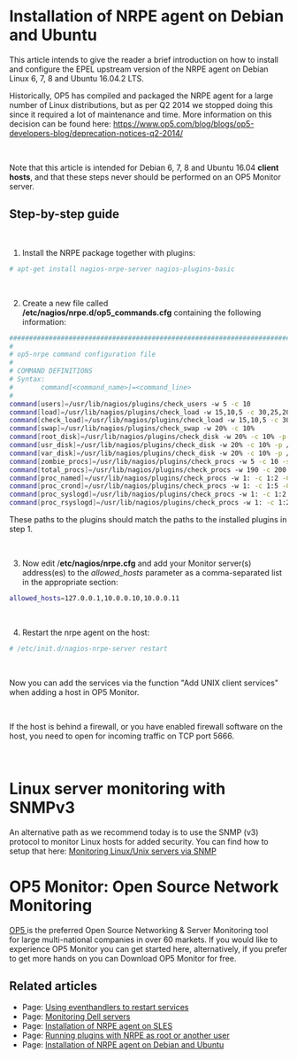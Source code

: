 # Installation of NRPE agent on Debian and Ubuntu

This article intends to give the reader a brief introduction on how to install and configure the EPEL upstream version of the NRPE agent on Debian Linux 6, 7, 8 and Ubuntu 16.04.2 LTS.

Historically, OP5 has compiled and packaged the NRPE agent for a large number of Linux distributions, but as per Q2 2014 we stopped doing this since it required a lot of maintenance and time. More information on this decision can be found here: <https://www.op5.com/blog/blogs/op5-developers-blog/deprecation-notices-q2-2014/>

 

Note that this article is intended for Debian 6, 7, 8 and Ubuntu 16.04 **client hosts**, and that these steps never should be performed on an OP5 Monitor server.

## Step-by-step guide

 

1. Install the NRPE package together with plugins:

``` {.bash data-syntaxhighlighter-params="brush: bash; gutter: false; theme: Confluence" data-theme="Confluence" style="brush: bash; gutter: false; theme: Confluence"}
# apt-get install nagios-nrpe-server nagios-plugins-basic
```

 

2. Create a new file called **/etc/nagios/nrpe.d/op5\_commands.cfg** containing the following information:

``` {.bash data-syntaxhighlighter-params="brush: bash; gutter: false; theme: Confluence" data-theme="Confluence" style="brush: bash; gutter: false; theme: Confluence"}
################################################################################
#
# op5-nrpe command configuration file
#
# COMMAND DEFINITIONS
# Syntax:
#       command[<command_name>]=<command_line>
#
command[users]=/usr/lib/nagios/plugins/check_users -w 5 -c 10
command[load]=/usr/lib/nagios/plugins/check_load -w 15,10,5 -c 30,25,20
command[check_load]=/usr/lib/nagios/plugins/check_load -w 15,10,5 -c 30,25,20
command[swap]=/usr/lib/nagios/plugins/check_swap -w 20% -c 10%
command[root_disk]=/usr/lib/nagios/plugins/check_disk -w 20% -c 10% -p / -m
command[usr_disk]=/usr/lib/nagios/plugins/check_disk -w 20% -c 10% -p /usr -m
command[var_disk]=/usr/lib/nagios/plugins/check_disk -w 20% -c 10% -p /var -m
command[zombie_procs]=/usr/lib/nagios/plugins/check_procs -w 5 -c 10 -s Z
command[total_procs]=/usr/lib/nagios/plugins/check_procs -w 190 -c 200
command[proc_named]=/usr/lib/nagios/plugins/check_procs -w 1: -c 1:2 -C named
command[proc_crond]=/usr/lib/nagios/plugins/check_procs -w 1: -c 1:5 -C cron
command[proc_syslogd]=/usr/lib/nagios/plugins/check_procs -w 1: -c 1:2 -C syslog-ng
command[proc_rsyslogd]=/usr/lib/nagios/plugins/check_procs -w 1: -c 1:2 -C rsyslogd
```

These paths to the plugins should match the paths to the installed plugins in step 1.

 

3. Now edit /**etc/nagios/nrpe.cfg** and add your Monitor server(s) address(es) to the *allowed\_hosts* parameter as a comma-separated list in the appropriate section:

``` {.bash data-syntaxhighlighter-params="brush: bash; gutter: false; theme: Confluence" data-theme="Confluence" style="brush: bash; gutter: false; theme: Confluence"}
allowed_hosts=127.0.0.1,10.0.0.10,10.0.0.11
```

 

4. Restart the nrpe agent on the host:

``` {.bash data-syntaxhighlighter-params="brush: bash; gutter: false; theme: Confluence" data-theme="Confluence" style="brush: bash; gutter: false; theme: Confluence"}
# /etc/init.d/nagios-nrpe-server restart
```

 

Now you can add the services via the function "Add UNIX client services" when adding a host in OP5 Monitor.

 

If the host is behind a firewall, or you have enabled firewall software on the host, you need to open for incoming traffic on TCP port 5666.

 

# Linux server monitoring with SNMPv3

An alternative path as we recommend today is to use the SNMP (v3) protocol to monitor Linux hosts for added security. You can find how to setup that here: [Monitoring Linux/Unix servers via SNMP](Monitoring_Linux_Unix_servers_via_SNMP)

# OP5 Monitor: Open Source Network Monitoring

[OP5 ](https://www.op5.com/)is the preferred Open Source Networking & Server Monitoring tool for large multi-national companies in over 60 markets. If you would like to experience OP5 Monitor you can get started here, alternatively, if you prefer to get more hands on you can Download OP5 Monitor for free. 

## Related articles

-   Page:
    [Using eventhandlers to restart services](/display/HOWTOs/Using+eventhandlers+to+restart+services)
-   Page:
    [Monitoring Dell servers](/display/HOWTOs/Monitoring+Dell+servers)
-   Page:
    [Installation of NRPE agent on SLES](/display/HOWTOs/Installation+of+NRPE+agent+on+SLES)
-   Page:
    [Running plugins with NRPE as root or another user](/display/HOWTOs/Running+plugins+with+NRPE+as+root+or+another+user)
-   Page:
    [Installation of NRPE agent on Debian and Ubuntu](/display/HOWTOs/Installation+of+NRPE+agent+on+Debian+and+Ubuntu)

